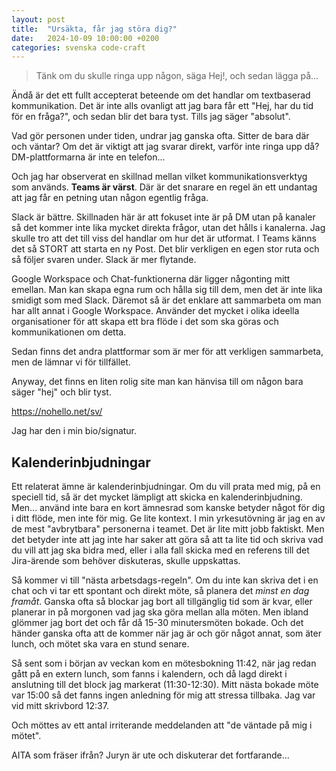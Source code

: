 ```yaml
---
layout: post
title:  "Ursäkta, får jag störa dig?"
date:   2024-10-09 10:00:00 +0200
categories: svenska code-craft
---
```


> Tänk om du skulle ringa upp någon, säga Hej!, och sedan lägga på...

Ändå är det ett fullt accepterat beteende om det handlar om textbaserad kommunikation.
Det är inte alls ovanligt att jag bara får ett "Hej, har du tid för en fråga?", och sedan
blir det bara tyst. Tills jag säger "absolut".

Vad gör personen under tiden, undrar jag ganska ofta. Sitter de bara där och väntar? Om det är
viktigt att jag svarar direkt, varför inte ringa upp då? DM-plattformarna är inte en telefon...

Och jag har observerat en skillnad mellan vilket kommunikationsverktyg som används.
__Teams är värst__. Där är det snarare en regel än ett undantag att jag får en petning utan någon
egentlig fråga.

Slack är bättre. Skillnaden här är att fokuset inte är på DM utan på kanaler så det kommer inte lika
mycket direkta frågor, utan det hålls i kanalerna. Jag skulle tro att det till viss del
handlar om hur det är utformat. I Teams känns det så STORT att starta en ny Post. Det blir verkligen en 
egen stor ruta och så följer svaren under. Slack är mer flytande.

Google Workspace och Chat-funktionerna där ligger någonting mitt emellan. Man kan skapa egna rum
och hålla sig till dem, men det är inte lika smidigt som med Slack. Däremot så är det enklare
att sammarbeta om man har allt annat i Google Workspace. Använder det mycket i olika ideella
organisationer för att skapa ett bra flöde i det som ska göras och kommunikationen om detta.

Sedan finns det andra plattformar som är mer för att verkligen sammarbeta, men de lämnar vi för tillfället.

Anyway, det finns en liten rolig site man kan hänvisa till om någon bara säger "hej" och blir tyst.

https://nohello.net/sv/

Jag har den i min bio/signatur.

## Kalenderinbjudningar

Ett relaterat ämne är kalenderinbjudningar. Om du vill prata med mig, på en speciell tid, så är det 
mycket lämpligt att skicka en kalenderinbjudning. Men... använd inte bara en kort ämnesrad som 
kanske betyder något för dig i ditt flöde, men inte för mig. Ge lite kontext. I min yrkesutövning
är jag en av de mest "avbrytbara" personerna i teamet. Det är lite mitt jobb faktiskt. Men det betyder
inte att jag inte har saker att göra så att ta lite tid och skriva vad du vill att jag ska bidra med,
eller i alla fall skicka med en referens till det Jira-ärende som behöver diskuteras, skulle uppskattas.

Så kommer vi till "nästa arbetsdags-regeln". Om du inte kan skriva det i en chat och vi tar ett spontant
och direkt möte, så planera det _minst en dag framåt_. Ganska ofta så blockar jag bort all tillgänglig tid
som är kvar, eller planerar in på morgonen vad jag ska göra mellan alla möten. Men ibland glömmer jag
bort det och får då 15-30 minutersmöten bokade. Och det händer ganska ofta att de kommer när jag är och 
gör något annat, som äter lunch, och mötet ska vara en stund senare.

Så sent som i början av veckan kom en mötesbokning 11:42, när jag redan gått på en extern lunch, som 
fanns i kalendern, och då lagd direkt i anslutning till det block jag markerat (11:30-12:30). Mitt nästa
bokade möte var 15:00 så det fanns ingen anledning för mig att stressa tillbaka. Jag var vid mitt skrivbord 12:37.

Och möttes av ett antal irriterande meddelanden att "de väntade på mig i mötet".

AITA som fräser ifrån? Juryn är ute och diskuterar det fortfarande...

